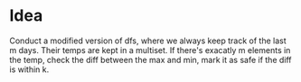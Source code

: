 # Idea

Conduct a modified version of dfs, where we always keep track of the last m days. Their temps are kept in a multiset. If there's exacatly m elements in the temp, check the diff between the max and min, mark it as safe if the diff is within k.